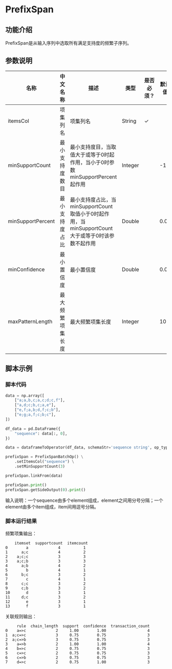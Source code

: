 # PrefixSpan

## 功能介绍
PrefixSpan是从输入序列中选取所有满足支持度的频繁子序列。

## 参数说明

| 名称 | 中文名称 | 描述 | 类型 | 是否必须？ | 默认值 |
| --- | --- | --- | --- | --- | --- |
| itemsCol | 项集列名 | 项集列名 | String | ✓ |  |
| minSupportCount | 最小支持度数目 | 最小支持度目，当取值大于或等于0时起作用，当小于0时参数minSupportPercent起作用 | Integer |  | -1 |
| minSupportPercent | 最小支持度占比 | 最小支持度占比，当minSupportCount取值小于0时起作用，当minSupportCount大于或等于0时该参数不起作用 | Double |  | 0.02 |
| minConfidence | 最小置信度 | 最小置信度 | Double |  | 0.05 |
| maxPatternLength | 最大频繁项集长度 | 最大频繁项集长度 | Integer |  | 10 |



## 脚本示例
### 脚本代码
```python
data = np.array([
    ["a;a,b,c;a,c;d;c,f"],
    ["a,d;c;b,c;a,e"],
    ["e,f;a,b;d,f;c;b"],
    ["e;g;a,f;c;b;c"],
])

df_data = pd.DataFrame({
    "sequence": data[:, 0],
})

data = dataframeToOperator(df_data, schemaStr='sequence string', op_type='batch')

prefixSpan = PrefixSpanBatchOp() \
    .setItemsCol("sequence") \
    .setMinSupportCount(3)

prefixSpan.linkFrom(data)

prefixSpan.print()
prefixSpan.getSideOutput(0).print()
```

输入说明：一个sequence由多个element组成，element之间用分号分隔；一个element由多个item组成，item间用逗号分隔。

### 脚本运行结果

频繁项集输出：
```
    itemset  supportcount  itemcount
0        a             4          1
1      a;c             4          2
2    a;c;c             3          3
3    a;c;b             3          3
4      a;b             4          2
5        b             4          1
6      b;c             3          2
7        c             4          1
8      c;c             3          2
9      c;b             3          2
10       d             3          1
11     d;c             3          2
12       e             3          1
13       f             3          1
```

关联规则输出：

```
     rule  chain_length  support  confidence  transaction_count
0    a=>c             2     1.00        1.00                  4
1  a;c=>c             3     0.75        0.75                  3
2  a;c=>b             3     0.75        0.75                  3
3    a=>b             2     1.00        1.00                  4
4    b=>c             2     0.75        0.75                  3
5    c=>c             2     0.75        0.75                  3
6    c=>b             2     0.75        0.75                  3
7    d=>c             2     0.75        1.00                  3
```

